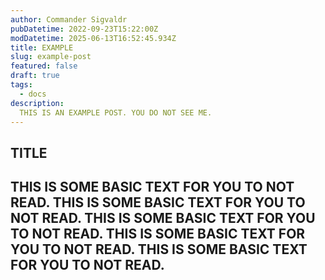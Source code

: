 ```yaml
---
author: Commander Sigvaldr
pubDatetime: 2022-09-23T15:22:00Z
modDatetime: 2025-06-13T16:52:45.934Z
title: EXAMPLE
slug: example-post
featured: false
draft: true
tags:
  - docs
description:
  THIS IS AN EXAMPLE POST. YOU DO NOT SEE ME.
---
```


## TITLE
THIS IS SOME BASIC TEXT FOR YOU TO NOT READ. THIS IS SOME BASIC TEXT FOR YOU TO NOT READ. THIS IS SOME BASIC TEXT FOR YOU TO NOT READ. 
THIS IS SOME BASIC TEXT FOR YOU TO NOT READ. 
THIS IS SOME BASIC TEXT FOR YOU TO NOT READ. 
---
<!-- Use `new Date().toISOString()` in browser console for date -->